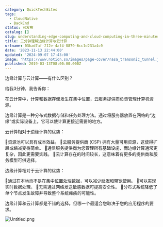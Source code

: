 ```yaml
---
category: QuickTechBites
tags:
  - CloudNative
  - BackEnd
status: 已发布
catalog: []
slug: understanding-edge-computing-and-cloud-computing-in-three-minutes
title: 三分钟理解边缘计算与云计算
urlname: 03bad7af-212e-4af4-8879-6cc1d231a4c0
date: '2023-11-13 22:44:00'
updated: '2024-09-07 17:43:00'
image: 'https://www.notion.so/images/page-cover/nasa_transonic_tunnel.jpg'
published: 2019-03-13T08:00:00.000Z
---
```


边缘计算与云计算——有什么区别？


给我3分钟，我告诉你：


在云计算中，计算和数据存储发生在集中位置，云服务提供商负责管理计算机资源。


边缘计算是一种分布式数据存储和任务处理方法。通过将服务器放置在网络的“边缘”或实际设备上，它可以使计算更接近需要的地方。


云计算相对于边缘计算的优势：


🔹资源池可以具有成本效益。
🔹云服务提供商 (CSP) 拥有大量可用资源，这使得扩展或缩减变得简单。
🔹通信服务提供商为您管理所有基础设施，而边缘计算通常更复杂，因此更需要实践。
🔹云计算存在的时间较长，这意味着有更多的提供商和服务模型可供选择。


边缘计算相对于云计算的优势：


🔸通过在本地而不是在集中位置处理数据，可以减少延迟和带宽使用。
🔸可以实现实时数据处理。
🔸无需通过网络发送敏感数据可提高安全性。
🔸分布式系统降低了单个节点发生故障并导致整个系统瘫痪的可能性。


边缘计算和云计算都是不错的选择，但哪一个最适合您取决于您的应用程序的要求。


![Untitled.png](https://prod-files-secure.s3.us-west-2.amazonaws.com/5d24fe63-e567-4804-86f9-9fdc62e13082/13581d9b-f241-4af1-9995-cb87504adaf1/Untitled.png?X-Amz-Algorithm=AWS4-HMAC-SHA256&X-Amz-Content-Sha256=UNSIGNED-PAYLOAD&X-Amz-Credential=ASIAZI2LB4667KU66GOJ%2F20250417%2Fus-west-2%2Fs3%2Faws4_request&X-Amz-Date=20250417T054020Z&X-Amz-Expires=3600&X-Amz-Security-Token=IQoJb3JpZ2luX2VjEM3%2F%2F%2F%2F%2F%2F%2F%2F%2F%2FwEaCXVzLXdlc3QtMiJIMEYCIQCySt%2Fp%2FQBs7%2BdcsaXNJ0T0nTuIrF8q3laDsRfkb8uL%2FwIhAJ1qVokSzIisThl6ISXogUA7yNiRMrFlCGjjwCuBfNPIKv8DCFYQABoMNjM3NDIzMTgzODA1IgwZ66uzGbkX0b%2FyS%2Fsq3AMyTiOJ4JDKlJXrkKH0hnWUKFINfitGKVbFWe7yjDvZ3cE6X0cVuYksxSsBQRvQWnXMajzofLIsyjROgy5Wfj90ilwJHJyVyKWrm4No841gaShhC%2BgD3G%2Bu2hoBghLMkolLWm8eT3FYVnvDscj7M2j4HgQA%2FOwfh5lgTu3SF%2BUITbqaAGwjoLO1qOBA2kqdeUHze2kfTogYKlPLKrL5LWXWPxtqRlqVZotwxVCwhQ5it%2FQ8gmby7TqO7Brj1ch9JMhDM2JlFt2F2nKIW%2BNmWLm5PUulQ%2Fn%2ByXbxAugOej%2B8Nv2q2GYI1Emjz9N3UdgN4zWvcowwmbPRHhLJxSdpIM57pnvolp31W%2F7%2BzD3NjRcVTzHkFzmvJ6JJa6xCxM40JAPtaR3j%2BDb8PNz7XeZ2QWs9kv5S9ZRD7jdbW4T2O%2BatsZVbYdQbO8dAbbSF3tu6PYN4SALXYM7iO09MDxCIcSoIv2YBAauJQQ7RSaR4yPM9aNm5kxuZDO2b5q2%2FjdgYGchdKhF%2F3LUBpQpHTAvJZ99SLjCSYMPQT%2FOFn3hSjfQI9B9ShfhCQjKS%2B95hSKE5SJpCUor4p8fsFpenDlqcAYY5eueH8sw%2Bx7cp3%2F9ZwwG4%2FioHCkxVkcHMcriuuDCGk4LABjqkAVyhdmRAjY%2FgjuwxNm0ppMfa0Wsico%2BJGRtKzoL86%2BV4pkyL4z3uRuSBb38w1xNaCvd4OMsgxmcCbEdrRwLk1UggFcmepKVCbBeL4rJxmtI%2BP8y82QVofLVPmOgcTn8xO4vK6dyfUl1VJM6zLKL%2FCroJtWYHiN4ZiJIxDTlplYH4VUkVNylQbCz3JkYJiZfDHphdTZmTvHBq7%2BB2cWKvDxsH6M7S&X-Amz-Signature=c65a897b18667f4dd96391de519596c8d3c14ba18363fa113db091bfd04b1e87&X-Amz-SignedHeaders=host&x-id=GetObject)

